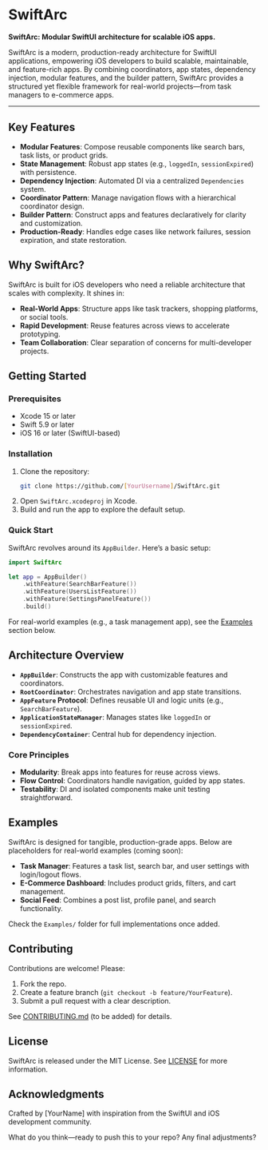 # SwiftArc

**SwiftArc: Modular SwiftUI architecture for scalable iOS apps.**

SwiftArc is a modern, production-ready architecture for SwiftUI applications, empowering iOS developers to build scalable, maintainable, and feature-rich apps. By combining coordinators, app states, dependency injection, modular features, and the builder pattern, SwiftArc provides a structured yet flexible framework for real-world projects—from task managers to e-commerce apps.

---

## Key Features
- **Modular Features**: Compose reusable components like search bars, task lists, or product grids.
- **State Management**: Robust app states (e.g., `loggedIn`, `sessionExpired`) with persistence.
- **Dependency Injection**: Automated DI via a centralized `Dependencies` system.
- **Coordinator Pattern**: Manage navigation flows with a hierarchical coordinator design.
- **Builder Pattern**: Construct apps and features declaratively for clarity and customization.
- **Production-Ready**: Handles edge cases like network failures, session expiration, and state restoration.

## Why SwiftArc?
SwiftArc is built for iOS developers who need a reliable architecture that scales with complexity. It shines in:
- **Real-World Apps**: Structure apps like task trackers, shopping platforms, or social tools.
- **Rapid Development**: Reuse features across views to accelerate prototyping.
- **Team Collaboration**: Clear separation of concerns for multi-developer projects.

## Getting Started

### Prerequisites
- Xcode 15 or later
- Swift 5.9 or later
- iOS 16 or later (SwiftUI-based)

### Installation
1. Clone the repository:
   ```bash
   git clone https://github.com/[YourUsername]/SwiftArc.git
   ```
2. Open `SwiftArc.xcodeproj` in Xcode.
3. Build and run the app to explore the default setup.

### Quick Start
SwiftArc revolves around its `AppBuilder`. Here’s a basic setup:
```swift
import SwiftArc

let app = AppBuilder()
    .withFeature(SearchBarFeature())
    .withFeature(UsersListFeature())
    .withFeature(SettingsPanelFeature())
    .build()
```

For real-world examples (e.g., a task management app), see the [Examples](#examples) section below.

## Architecture Overview
- **`AppBuilder`**: Constructs the app with customizable features and coordinators.
- **`RootCoordinator`**: Orchestrates navigation and app state transitions.
- **`AppFeature` Protocol**: Defines reusable UI and logic units (e.g., `SearchBarFeature`).
- **`ApplicationStateManager`**: Manages states like `loggedIn` or `sessionExpired`.
- **`DependencyContainer`**: Central hub for dependency injection.

### Core Principles
- **Modularity**: Break apps into features for reuse across views.
- **Flow Control**: Coordinators handle navigation, guided by app states.
- **Testability**: DI and isolated components make unit testing straightforward.

## Examples
SwiftArc is designed for tangible, production-grade apps. Below are placeholders for real-world examples (coming soon):
- **Task Manager**: Features a task list, search bar, and user settings with login/logout flows.
- **E-Commerce Dashboard**: Includes product grids, filters, and cart management.
- **Social Feed**: Combines a post list, profile panel, and search functionality.

Check the `Examples/` folder for full implementations once added.

## Contributing
Contributions are welcome! Please:
1. Fork the repo.
2. Create a feature branch (`git checkout -b feature/YourFeature`).
3. Submit a pull request with a clear description.

See [CONTRIBUTING.md](#) (to be added) for details.

## License
SwiftArc is released under the MIT License. See [LICENSE](LICENSE) for more information.

## Acknowledgments
Crafted by [YourName] with inspiration from the SwiftUI and iOS development community.

What do you think—ready to push this to your repo? Any final adjustments?
